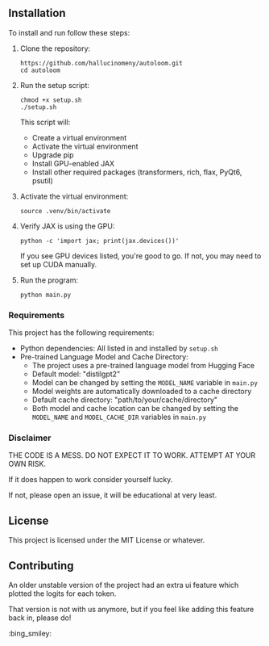 ## Installation

To install and run follow these steps:

1. Clone the repository:
   ```
   https://github.com/hallucinomeny/autoloom.git
   cd autoloom
   ```

2. Run the setup script:
   ```
   chmod +x setup.sh
   ./setup.sh
   ```
   This script will:
   - Create a virtual environment
   - Activate the virtual environment
   - Upgrade pip
   - Install GPU-enabled JAX
   - Install other required packages (transformers, rich, flax, PyQt6, psutil)

3. Activate the virtual environment:
   ```
   source .venv/bin/activate
   ```

4. Verify JAX is using the GPU:
   ```
   python -c 'import jax; print(jax.devices())'
   ```
   If you see GPU devices listed, you're good to go. If not, you may need to set up CUDA manually.

5. Run the program:
   ```
   python main.py
   ```

   
### Requirements

This project has the following requirements:
- Python dependencies: All listed in and installed by `setup.sh`
- Pre-trained Language Model and Cache Directory:
  - The project uses a pre-trained language model from Hugging Face
  - Default model: "distilgpt2"
  - Model can be changed by setting the `MODEL_NAME` variable in `main.py`
  - Model weights are automatically downloaded to a cache directory
  - Default cache directory: "path/to/your/cache/directory"
  - Both model and cache location can be changed by setting the `MODEL_NAME` and `MODEL_CACHE_DIR` variables in `main.py`

### Disclaimer

THE CODE IS A MESS. 
DO NOT EXPECT IT TO WORK.
ATTEMPT AT YOUR OWN RISK.

If it does happen to work consider yourself lucky. 

If not, please open an issue, it will be educational at very least.

## License

This project is licensed under the MIT License or whatever.

## Contributing

An older unstable version of the project had an extra ui feature which plotted the logits for each token.

That version is not with us anymore, but if you feel like adding this feature back in, please do! 

:bing_smiley:
 
